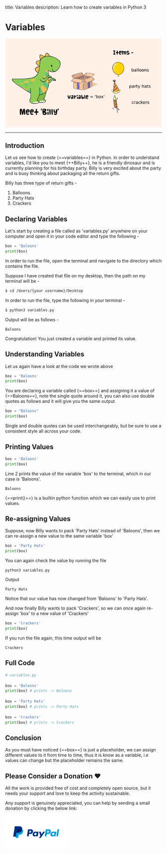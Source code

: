 title: Variables
description: Learn how to create variables in Python 3

# Variables

![Variables](../../images/pages/python/octallium_python_variables.png)

<hr>

## Introduction

Let us see how to create {==variables==} in Python. In order to understand variables, I'd like you to meet {++Billy++}, he is a friendly dinosaur and is currently planning for his birthday party. Billy is very excited about the party and is busy thinking about packaging all the return gifts.

Billy has three type of return gifts -

1. Balloons
2. Party Hats
3. Crackers

## Declaring Variables

Let's start by creating a file called as 'variables.py' anywhere on your computer and open it in your code editor and type the following -

```python
box = 'Baloons'
print(box)
```

In order to run the file, open the terminal and navigate to the directory which contains the file.

Suppose I have created that file on my desktop, then the path on my terminal will be -

```bash
$ cd /Users/{your username}/Desktop
```

In order to run the file, type the following in your terminal -

```bash
$ python3 variables.py
```

Output will be as follows -

    Baloons

Congratulation! You just created a variable and printed its value.

## Understanding Variables

Let us again have a look at the code we wrote above

```python hl_lines="1"
box = 'Baloons'
print(box)
```

You are declaring a variable called {==box==} and assigning it a value of {==Baloons==}, note the single quote around it, you can also use double quotes as follows and it will give you the same output.

```python
box = "Baloons"
print(box)
```

Single and double quotes can be used interchangeably, but be sure to use a consistent style all across your code.

## Printing Values

```python hl_lines="2"
box = 'Baloons'
print(box)
```

Line 2 prints the value of the variable 'box' to the terminal, which in our case is 'Baloons'.

    Baloons

{==print()==} is a builtin python function which we can easily use to print values.

## Re-assigning Values

Suppose, now Billy wants to pack 'Party Hats' instead of 'Baloons', then we can re-assign a new value to the same variable 'box'

```python hl_lines="1"
box = 'Party Hats'
print(box)
```

You can again check the value by running the file

    python3 variables.py

Output

    Party Hats

Notice that our value has now changed from 'Baloons' to 'Party Hats'.

And now finally Billy wants to pack 'Crackers', so we can once again re-assign 'box' to a new value of 'Crackers'

```python hl_lines="1"
box = 'Crackers'
print(box)
```

If you run the file again, this time output will be

    Crackers

## Full Code

```python
# variables.py

box = 'Baloons'
print(box) # prints -> Baloons

box = 'Party Hats'
print(box) # prints -> Party Hats

box = 'Crackers'
print(box) # prints -> Crackers
```

## Conclusion

As you must have noticed {==box==} is just a placeholder, we can assign different values to it from time to time, thus it is know as a variable, i.e values can change but the placeholder remains the same.

## Please Consider a Donation ❤️

All the work is provided free of cost and completely open source, but it needs your support and love to keep the activity sustainable.

Any support is genuinely appreciated, you can help by sending a small donation by clicking the below link:

[<img src="../../../images/paypal-logo.png" alt="Paypal" title="Paypal" width="200"/>](https://www.paypal.me/octallium)
